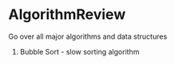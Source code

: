 # AlgorithmReview
Go over all major algorithms and data structures

1. Bubble Sort - slow sorting algorithm
